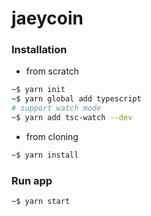 # jaeycoin

### Installation
* from scratch
```bash
~$ yarn init
~$ yarn global add typescript
# support watch mode
~$ yarn add tsc-watch --dev
```
* from cloning
```bash
~$ yarn install
```

### Run app
```bash
~$ yarn start
```